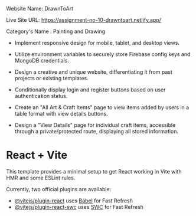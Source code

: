 
Website Name: DrawnToArt

Live Site URL: https://assignment-no-10-drawntoart.netlify.app/

Category's Name : Painting and Drawing

- Implement responsive design for mobile, tablet, and desktop views.

- Utilize environment variables to securely store Firebase config keys and MongoDB credentials.

- Design a creative and unique website, differentiating it from past projects or existing templates.

- Conditionally display login and register buttons based on user authentication status.

- Create an "All Art & Craft Items" page to view items added by users in a table format with view details buttons.

- Design a "View Details" page for individual craft items, accessible through a private/protected route, displaying all stored information.

# React + Vite

This template provides a minimal setup to get React working in Vite with HMR and some ESLint rules.

Currently, two official plugins are available:

- [@vitejs/plugin-react](https://github.com/vitejs/vite-plugin-react/blob/main/packages/plugin-react/README.md) uses [Babel](https://babeljs.io/) for Fast Refresh
- [@vitejs/plugin-react-swc](https://github.com/vitejs/vite-plugin-react-swc) uses [SWC](https://swc.rs/) for Fast Refresh
